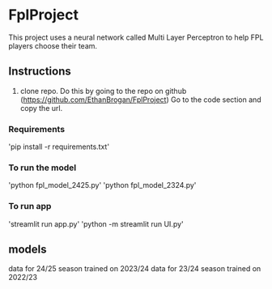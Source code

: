 # FplProject
This project uses a neural network called Multi Layer Perceptron to help FPL players choose their team.

## Instructions
1. clone repo. 
Do this by going to the repo on github (https://github.com/EthanBrogan/FplProject)
Go to the code section and copy the url.


### Requirements
'pip install -r requirements.txt'

### To run the model
'python fpl_model_2425.py'
'python fpl_model_2324.py'

### To run app
'streamlit run app.py'
'python -m streamlit run UI.py'

## models
data for 24/25 season trained on 2023/24
data for 23/24 season trained on 2022/23